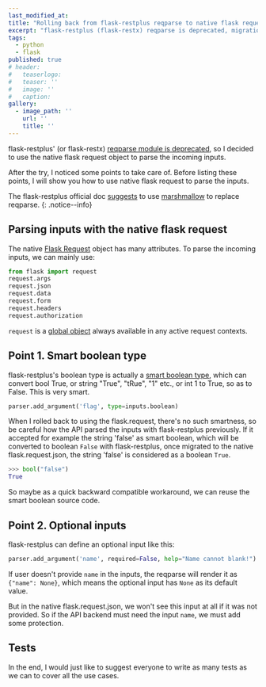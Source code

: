 ```yaml
---
last_modified_at:
title: "Rolling back from flask-restplus reqparse to native flask request to parse inputs"
excerpt: "flask-restplus (flask-restx) reqparse is deprecated, migration to native flask request has some points to take care of"
tags:
  - python
  - flask
published: true
# header:
#   teaserlogo:
#   teaser: ''
#   image: ''
#   caption:
gallery:
  - image_path: ''
    url: ''
    title: ''
---
```




flask-restplus' (or flask-restx) [reqparse module is deprecated](https://flask-restx.readthedocs.io/en/latest/parsing.html), so I decided to use the native flask request object to parse the incoming inputs.

After the try, I noticed some points to take care of. Before listing these points, I will show you how to use native flask request to parse the inputs.

The flask-restplus official doc [suggests](https://flask-restx.readthedocs.io/en/latest/parsing.html) to use [marshmallow](https://marshmallow.readthedocs.io/en/stable/) to replace reqparse.
{: .notice--info}

## Parsing inputs with the native flask request

The native [Flask Request](https://flask.palletsprojects.com/en/master/api/#flask.Request) object has many attributes. To parse the incoming inputs, we can mainly use:

```python
from flask import request
request.args
request.json
request.data
request.form
request.headers
request.authorization
```

`request` is a [global object](https://flask.palletsprojects.com/en/master/api/#flask.request) always available in any active request contexts.

## Point 1. Smart boolean type

flask-restplus's boolean type is actually a [smart boolean type](https://github.com/python-restx/flask-restx/blob/a28f9c11566adbfe307cf6784905469e5cdaf543/flask_restx/inputs.py#L507), which can convert bool True, or string "True", "tRue", "1" etc., or int 1 to True, so as to False. This is very smart.

```python
parser.add_argument('flag', type=inputs.boolean)
```

When I rolled back to using the flask.request, there's no such smartness, so be careful how the API parsed the inputs with flask-restplus previously. If it accepted for example the string 'false' as smart boolean, which will be converted to boolean `False` with flask-restplus, once migrated to the native flask.request.json, the string 'false' is considered as a boolean `True`.

```python
>>> bool("false")
True
```

So maybe as a quick backward compatible workaround, we can reuse the smart boolean source code.

## Point 2. Optional inputs

flask-restplus can define an optional input like this:

```python
parser.add_argument('name', required=False, help="Name cannot blank!")
```

If user doesn't provide `name` in the inputs, the reqparse will render it as `{"name": None}`, which means the optional input has `None` as its default value.

But in the native flask.request.json, we won't see this input at all if it was not provided. So if the API backend must need the input `name`, we must add some protection.

## Tests

In the end, I would just like to suggest everyone to write as many tests as we can to cover all the use cases.
